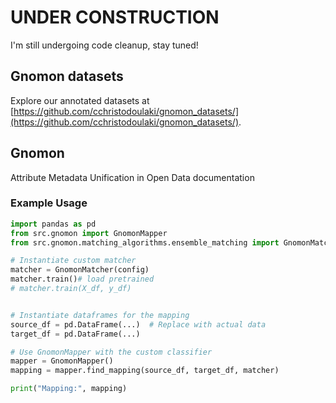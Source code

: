 # UNDER CONSTRUCTION
I'm still undergoing code cleanup, stay tuned!

## Gnomon datasets
Explore our annotated datasets at [https://github.com/cchristodoulaki/gnomon_datasets/](https://github.com/cchristodoulaki/gnomon_datasets/).

## Gnomon
Attribute Metadata Unification in Open Data documentation

### Example Usage

```python
import pandas as pd
from src.gnomon import GnomonMapper
from src.gnomon.matching_algorithms.ensemble_matching import GnomonMatcher

# Instantiate custom matcher
matcher = GnomonMatcher(config)
matcher.train()# load pretrained
# matcher.train(X_df, y_df)


# Instantiate dataframes for the mapping
source_df = pd.DataFrame(...)  # Replace with actual data
target_df = pd.DataFrame(...)

# Use GnomonMapper with the custom classifier
mapper = GnomonMapper()
mapping = mapper.find_mapping(source_df, target_df, matcher)

print("Mapping:", mapping)
```

